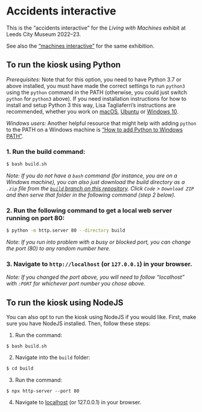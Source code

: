 Accidents interactive
===============

This is the “accidents interactive” for the _Living with Machines_ exhibit at Leeds City Museum 2022–23.

See also the [“machines interactive”](https://github.com/Living-with-machines/machines-interactive) for the same exhibition.

To run the kiosk using Python
---------------

_Prerequisites:_ Note that for this option, you need to have Python 3.7 or above installed, you must have made the correct settings to run `python3` using the `python` command in the PATH (otherwise, you could just switch `python` for `python3` above). If you need installation instructions for how to install and setup Python 3 this way, Lisa Tagliaferri’s instructions are recommended, whether you work on [macOS](https://www.digitalocean.com/community/tutorials/how-to-install-python-3-and-set-up-a-local-programming-environment-on-macos), [Ubuntu](https://www.digitalocean.com/community/tutorials/how-to-install-python-3-and-set-up-a-programming-environment-on-an-ubuntu-20-04-server) or [Windows 10](https://www.digitalocean.com/community/tutorials/how-to-install-python-3-and-set-up-a-local-programming-environment-on-windows-10).

_Windows users:_ Another helpful resource that might help with adding `python` to the PATH on a Windows machine is [“How to add Python to Windows PATH”](https://datatofish.com/add-python-to-windows-path/).


### 1. Run the build command:

```sh
$ bash build.sh
```

_Note: If you do not have a `bash` command (for instance, you are on a Windows machine), you can also just download the build directory as a `.zip` file from the [`build` branch on this repository](https://github.com/Living-with-machines/machines-interactive/tree/build). Click `Code` > `Download ZIP` and then serve that folder in the following command (step 2 below)._

### 2. Run the following command to get a local web server running on port 80:

```sh
$ python -m http.server 80 --directory build
```

_Note: If you run into problem with a busy or blocked port, you can change the port (80) to any random number here._

### 3. Navigate to `http://localhost` (or `127.0.0.1`) in your browser.

_Note: If you changed the port above, you will need to follow “localhost” with `:PORT` for whichever port number you chose above._

To run the kiosk using NodeJS
---------------

You can also opt to run the kiosk using NodeJS if you would like. First, make sure you have NodeJS installed. Then, follow these steps:

1. Run the command:

```
$ bash build.sh
```

2. Navigate into the `build` folder:

```sh
$ cd build
```

3. Run the command:

```
$ npx http-server --port 80
```

4. Navigate to [localhost](http://localhost) (or 127.0.0.1) in your browser.
